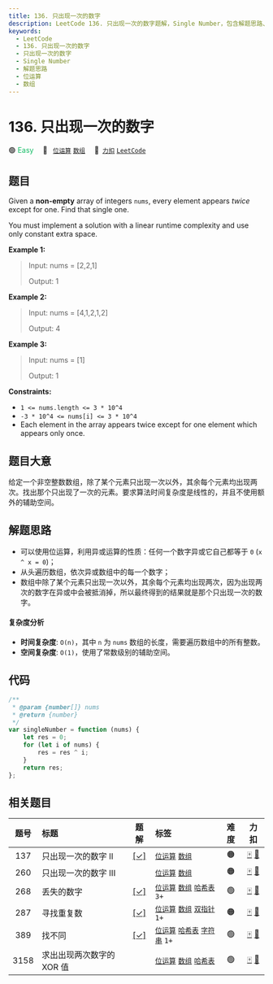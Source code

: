 ```yaml
---
title: 136. 只出现一次的数字
description: LeetCode 136. 只出现一次的数字题解，Single Number，包含解题思路、复杂度分析以及完整的 JavaScript 代码实现。
keywords:
  - LeetCode
  - 136. 只出现一次的数字
  - 只出现一次的数字
  - Single Number
  - 解题思路
  - 位运算
  - 数组
---
```


# 136. 只出现一次的数字

🟢 <font color=#15bd66>Easy</font>&emsp; 🔖&ensp; [`位运算`](/tag/bit-manipulation.md) [`数组`](/tag/array.md)&emsp; 🔗&ensp;[`力扣`](https://leetcode.cn/problems/single-number) [`LeetCode`](https://leetcode.com/problems/single-number)

## 题目

Given a **non-empty** array of integers `nums`, every element appears _twice_
except for one. Find that single one.

You must implement a solution with a linear runtime complexity and use only
constant extra space.

**Example 1:**

> Input: nums = [2,2,1]
>
> Output: 1

**Example 2:**

> Input: nums = [4,1,2,1,2]
>
> Output: 4

**Example 3:**

> Input: nums = [1]
>
> Output: 1

**Constraints:**

- `1 <= nums.length <= 3 * 10^4`
- `-3 * 10^4 <= nums[i] <= 3 * 10^4`
- Each element in the array appears twice except for one element which appears only once.

## 题目大意

给定一个非空整数数组，除了某个元素只出现一次以外，其余每个元素均出现两次。找出那个只出现了一次的元素。要求算法时间复杂度是线性的，并且不使用额外的辅助空间。

## 解题思路

- 可以使用位运算，利用异或运算的性质：任何一个数字异或它自己都等于 `0` (`x ^ x = 0`)；
- 从头遍历数组，依次异或数组中的每一个数字；
- 数组中除了某个元素只出现一次以外，其余每个元素均出现两次，因为出现两次的数字在异或中会被抵消掉，所以最终得到的结果就是那个只出现一次的数字。

#### 复杂度分析

- **时间复杂度**: `O(n)`，其中 `n` 为 `nums` 数组的长度，需要遍历数组中的所有整数。
- **空间复杂度**: `O(1)`，使用了常数级别的辅助空间。

## 代码

```javascript
/**
 * @param {number[]} nums
 * @return {number}
 */
var singleNumber = function (nums) {
	let res = 0;
	for (let i of nums) {
		res = res ^ i;
	}
	return res;
};
```

## 相关题目

<!-- prettier-ignore -->
| 题号 | 标题 | 题解 | 标签 | 难度 | 力扣 |
| :------: | :------ | :------: | :------ | :------: | :------: |
| 137 | 只出现一次的数字 II | [[✓]](/problem/0137.md) |  [`位运算`](/tag/bit-manipulation.md) [`数组`](/tag/array.md) | 🟠 | [🀄️](https://leetcode.cn/problems/single-number-ii) [🔗](https://leetcode.com/problems/single-number-ii) |
| 260 | 只出现一次的数字 III |  |  [`位运算`](/tag/bit-manipulation.md) [`数组`](/tag/array.md) | 🟠 | [🀄️](https://leetcode.cn/problems/single-number-iii) [🔗](https://leetcode.com/problems/single-number-iii) |
| 268 | 丢失的数字 | [[✓]](/problem/0268.md) |  [`位运算`](/tag/bit-manipulation.md) [`数组`](/tag/array.md) [`哈希表`](/tag/hash-table.md) `3+` | 🟢 | [🀄️](https://leetcode.cn/problems/missing-number) [🔗](https://leetcode.com/problems/missing-number) |
| 287 | 寻找重复数 | [[✓]](/problem/0287.md) |  [`位运算`](/tag/bit-manipulation.md) [`数组`](/tag/array.md) [`双指针`](/tag/two-pointers.md) `1+` | 🟠 | [🀄️](https://leetcode.cn/problems/find-the-duplicate-number) [🔗](https://leetcode.com/problems/find-the-duplicate-number) |
| 389 | 找不同 | [[✓]](/problem/0389.md) |  [`位运算`](/tag/bit-manipulation.md) [`哈希表`](/tag/hash-table.md) [`字符串`](/tag/string.md) `1+` | 🟢 | [🀄️](https://leetcode.cn/problems/find-the-difference) [🔗](https://leetcode.com/problems/find-the-difference) |
| 3158 | 求出出现两次数字的 XOR 值 |  |  [`位运算`](/tag/bit-manipulation.md) [`数组`](/tag/array.md) [`哈希表`](/tag/hash-table.md) | 🟢 | [🀄️](https://leetcode.cn/problems/find-the-xor-of-numbers-which-appear-twice) [🔗](https://leetcode.com/problems/find-the-xor-of-numbers-which-appear-twice) |